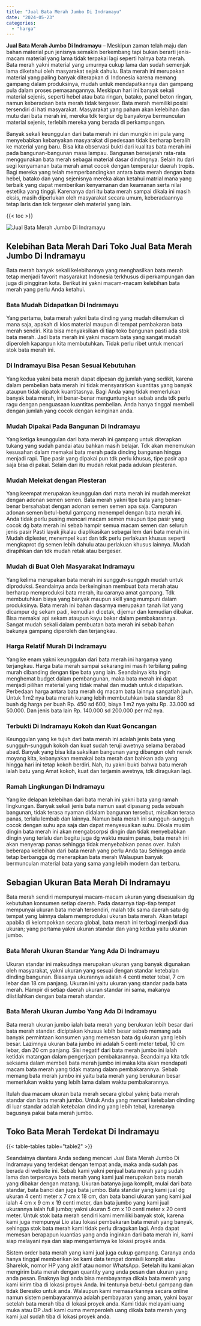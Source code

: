 ```yaml
---
title: "Jual Bata Merah Jumbo Di Indramayu"
date: "2024-05-23"
categories: 
  - "harga"
---
```


**Jual Bata Merah Jumbo Di Indramayu** – Meskipun zaman telah maju dan bahan material pun jenisnya semakin berkembang tapi bukan berarti jenis-macam material yang lama tidak terpakai lagi seperti halnya bata merah. Bata merah yakni material yang umurnya cukup lama dan sudah semenjak lama diketahui oleh masyarakat sejak dahulu. Bata merah ini merupakan material yang paling banyak diterapkan di Indonesia karena memang gampang dalam produksinya, mudah untuk mendapatkannya dan gampang pula dalam proses pemasangannya. Meskipun hari ini banyak sekali material sejenis, seperti hebel atau bata ringan, batako, panel beton ringan, namun keberadaan bata merah tidak tergeser. Bata merah memiliki posisi tersendiri di hati masyarakat. Masyarakat yang paham akan kelebihan dan mutu dari bata merah ini, mereka tdk tergiur dg banyaknya bermunculan material sejenis, terlebih mereka yang berada di perkampungan.

Banyak sekali keunggulan dari bata merah ini dan mungkin ini pula yang menyebabkan kebanyakan masyarakat di pedesaan tidak berharap beralih ke material yang baru. Bisa kita observasi bukti dari kualitas bata merah ini pada bangunan-bangunan masa lampau. Bangunan bersejarah rata-rata menggunakan bata merah sebagai material dasar dindingnya. Selain itu dari segi kenyamanan bata merah amat cocok dengan temperatur daerah tropis. Bagi mereka yang telah memperbandingkan antara bata merah dengan bata hebel, batako dan yang sejenisnya mereka akan ketahui matrial mana yang terbaik yang dapat memberikan kenyamanan dan keamanan serta nilai estetika yang tinggi. Karenanya dari itu bata merah sampai dikala ini masih eksis, masih diperlukan oleh masyarakat secara umum, keberadaannya tetap laris dan tdk tergeser oleh material yang lain.

{{< toc >}}

![Jual Bata Merah Jumbo Di Indramayu](/images/jual-bata-merah-29.png)

## Kelebihan Bata Merah Dari Toko Jual Bata Merah Jumbo Di Indramayu

Bata merah banyak sekali kelebihannya yang menghasilkan bata merah tetap menjadi favorit masyarakat Indonesia terkhusus di perkampungan dan juga di pinggiran kota. Berikut ini yakni macam-macam kelebihan bata merah yang perlu Anda ketahui.

### Bata Mudah Didapatkan Di Indramayu

Yang pertama, bata merah yakni bata dinding yang mudah ditemukan di mana saja, apakah di kios material maupun di tempat pembakaran bata merah sendiri. Kita bisa menyaksikan di tiap toko bangunan pasti ada stok bata merah. Jadi bata merah ini yakni macam bata yang sangat mudah diperoleh kapanpun kita membutuhkan. Tidak perlu ribet untuk mencari stok bata merah ini.

### Di Indramayu Bisa Pesan Sesuai Kebutuhan

Yang kedua yakni bata merah dapat dipesan dg jumlah yang sedikit, karena dalam pembelian bata merah ini tidak mensyaratkan kuantitas yang banyak ataupun tidak dipatok kuantitasnya. Bagi Anda yang tidak memerlukan banyak bata merah, ini benar-benar menguntungkan sebab anda tdk perlu ragu dengan penguasaan kuantitas pembelian. Anda hanya tinggal membeli dengan jumlah yang cocok dengan keinginan anda.

### Mudah Dipakai Pada Bangunan Di Indramayu

Yang ketiga keunggulan dari bata merah ini gampang untuk diterapkan tukang yang sudah pandai atau bahkan masih belajar. Tdk akan menemukan kesusahan dalam memakai bata merah pada dinding bangunan hingga menjadi rapi. Tipe pasir yang dipakai pun tdk perlu khusus, tipe pasir apa saja bisa di pakai. Selain dari itu mudah rekat pada adukan plesteran.

### Mudah Melekat dengan Plesteran

Yang keempat merupakan keunggulan dari mata merah ini mudah merekat dengan adonan semen semen. Bata merah yakni tipe bata yang benar-benar bersahabat dengan adonan semen semen apa saja. Campuran adonan semen betul-betul gampang menempel dengan bata merah ini. Anda tidak perlu pusing mencari macam semen maupun tipe pasir yang cocok dg bata merah ini sebab hampir semua macam semen dan seluruh jenis pasir Pasti layak jikalau diaplikasikan sebagai lem dari bata merah ini. Mudah diplester, menempel kuat dan tdk perlu perlakuan khusus seperti mengkaprot dg semen lebih dahulu atau perlakuan khusus lainnya. Mudah dirapihkan dan tdk mudah retak atau bergeser.

### Mudah di Buat Oleh Masyarakat Indramayu

Yang kelima merupakan bata merah ini sungguh-sungguh mudah untuk diproduksi. Seandainya anda berkeinginan membuat bata merah atau berharap memproduksi bata merah, itu caranya amat gampang. Tdk membutuhkan biaya yang banyak maupun skill yang mumpuni dalam produksinya. Bata merah ini bahan dasarnya merupakan tanah liat yang dicampur dg sekam padi, kemudian dicetak, dijemur dan kemudian dibakar. Bisa memakai api sekam ataupun kayu bakar dalam pembakarannya. Sangat mudah sekali dalam pembuatan bata merah ini sebab bahan bakunya gampang diperoleh dan terjangkau.

### Harga Relatif Murah Di Indramayu

Yang ke enam yakni keunggulan dari bata merah ini harganya yang terjangkau. Harga bata merah sampai sekarang ini masih terbilang paling murah dibanding dengan tipe bata yang lain. Seandainya kita ingin menghemat budget dalam pembangunan, maka bata merah ini dapat menjadi pilihan material yang tidak mahal dan mudah untuk didapatkan. Perbedaan harga antara bata merah dg macam bata lainnya sangatlah jauh. Untuk 1 m2 nya bata merah kurang lebih membutuhkan bata standar 83 buah dg harga per buah Rp. 450 sd 600, biaya 1 m2 nya yaitu Rp. 33.000 sd 50.000. Dan jenis bata lain Rp. 140.000 sd 200.000 per m2 nya.

### Terbukti Di Indramayu Kokoh dan Kuat Goncangan

Keunggulan yang ke tujuh dari bata merah ini adalah jenis bata yang sungguh-sungguh kokoh dan kuat sudah teruji awetnya selama berabad abad. Banyak yang bisa kita saksikan bangunan yang dibangun oleh nenek moyang kita, kebanyakan memakai bata merah dan bahkan ada yang hingga hari ini tetap kokoh berdiri. Nah, itu yakni bukti bahwa batu merah ialah batu yang Amat kokoh, kuat dan terjamin awetnya, tdk diragukan lagi.

### Ramah Lingkungan Di Indramayu

Yang ke delapan kelebihan dari bata merah ini yakni bata yang ramah lingkungan. Banyak sekali jenis bata namun saat dipasang pada sebuah bangunan, tidak terasa nyaman didalam bangunan tersebut, misalkan terasa panas, terlalu lembab dan lainnya. Namun bata merah ini sungguh-sungguh cocok dengan suhu apa saja dan dapat menyesuaikan suhu. Dikala musim dingin bata merah ini akan mengabsorpsi dingin dan tidak menyebabkan dingin yang terlalu dan begitu juga dg waktu musim panas, bata merah ini akan menyerap panas sehingga tidak menyebabkan panas over. Itulah beberapa kelebihan dari bata merah yang perlu Anda tau Sehingga anda tetap berbangga dg menerapkan bata merah Walaupun banyak bermunculan material bata yang sama yang lebih modern dan terbaru.

## Sebagian Ukuran Bata Merah Di Indramayu

Bata merah sendiri mempunyai macam-macam ukuran yang disesuaikan dg kebutuhan konsumen setiap daerah. Pada dasarnya tiap-tiap tempat mempunyai ukuran bata merah tersendiri, malah tdk sama daerah satu dg tempat yang lainnya dalam memproduksi ukuran bata merah. Akan tetapi apabila di kelompokkan secara global, bata merah ini terbagi menjadi dua ukuran; yang pertama yakni ukuran standar dan yang kedua yaitu ukuran jumbo.

### Bata Merah Ukuran Standar Yang Ada Di Indramayu

Ukuran standar ini maksudnya merupakan ukuran yang banyak digunakan oleh masyarakat, yakni ukuran yang sesuai dengan standar ketebalan dinding bangunan. Biasanya ukurannya adalah 4 centi meter tebal, 7 cm lebar dan 18 cm panjang. Ukuran ini yaitu ukuran yang standar pada bata merah. Hampir di setiap daerah ukuran standar ini sama, makanya diistilahkan dengan bata merah standar.

### Bata Merah Ukuran Jumbo Yang Ada Di Indramayu

Bata merah ukuran jumbo ialah bata merah yang berukuran lebih besar dari bata merah standar. diciptakan khusus lebih besar sebab memang ada banyak permintaan konsumen yang memesan bata dg ukuran yang lebih besar. Lazimnya ukuran bata jumbo ini adalah 5 centi meter tebal, 10 cm lebar, dan 20 cm panjang. Sisi negatif dari bata merah jumbo ini ialah ketidak matangan dalam pengerjaan pembakarannya. Seandainya kita tdk seksama dalam membeli bata merah jumbo ini maka kita akan mendapati macam bata merah yang tidak matang dalam pembakarannya. Sebab memang bata merah jumbo ini yaitu bata merah yang berukuran besar memerlukan waktu yang lebih lama dalam waktu pembakarannya.

Itulah dua macam ukuran bata merah secara global yakni; bata merah standar dan bata merah jumbo. Untuk Anda yang mencari ketebalan dinding di luar standar adalah ketebalan dinding yang lebih tebal, karenanya bagusnya pakai bata merah jumbo.

## Toko Bata Merah Terdekat Di Indramayu

{{< table-tables table="table2" >}}

Seandainya diantara Anda sedang mencari Jual Bata Merah Jumbo Di Indramayu yang terdekat dengan tempat anda, maka anda sudah pas berada di website ini. Sebab kami yakni penjual bata merah yang sudah lama dan terpercaya bata merah yang kami jual merupakan bata merah yang dibakar dengan matang. Ukuran batanya juga komplit, mulai dari bata standar, bata banci dan juga bata jumbo. Bata standar yang kami jual dg ukuran 4 centi meter x 7 cm x 18 cm, dan bata banci ukuran yang kami jual ialah 4 cm x 9 cm x 19 centi meter, dan bata jumbo yang kami jual ukurannya ialah full jumbo; yakni ukuran 5 cm x 10 centi meter x 20 centi meter. Untuk stok bata merah sendiri kami memiliki banyak stok, karena kami juga mempunyai Lio atau lokasi pembakaran bata merah yang banyak, sehingga stok bata merah kami tidak perlu diragukan lagi. Anda dapat memesan berapapun kuantias yang anda inginkan dari bata merah ini, kami siap melayani nya dan siap mengantarnya ke lokasi proyek anda.

Sistem order bata merah yang kami jual juga cukup gampang. Caranya anda hanya tinggal memberikan ke kami data tempat domisili komplit atau Sharelok, nomor HP yang aktif atau nomor WhatsApp. Setelah itu kami akan mengirim bata merah dengan quantity yang anda pesan dan ukuran yang anda pesan. Enaknya lagi anda bisa membayarnya dikala bata merah yang kami kirim tiba di lokasi proyek Anda. Ini tentunya betul-betul gampang dan tidak Beresiko untuk anda. Walaupun kami memasarkannya secara online namun sistem pembayarannya adalah pembayaran yang aman, yakni bayar setelah bata merah tiba di lokasi proyek anda. Kami tidak melayani uang muka atau DP Jadi kami cuma memperoleh uang dikala bata merah yang kami jual sudah tiba di lokasi proyek anda.
